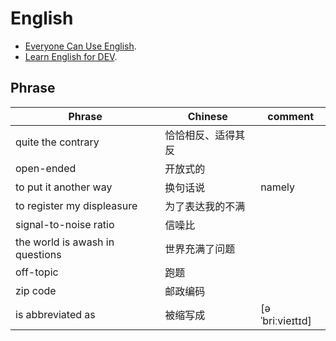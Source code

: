 # English

- [Everyone Can Use English](https://github.com/xiaolai/everyone-can-use-english).
- [Learn English for DEV](https://learn-english.dev/).

## Phrase

| Phrase | Chinese | comment |
| ------ | ------ | ------ |
| quite the contrary | 恰恰相反、适得其反 |
| open-ended | 开放式的 |
| to put it another way | 换句话说 | namely |
| to register my displeasure | 为了表达我的不满 |
| signal-to-noise ratio | 信噪比 | |
| the world is awash in questions | 世界充满了问题 |
| off-topic | 跑题 |
| zip code | 邮政编码 |
| is abbreviated as | 被缩写成 | [əˈbriːvieɪtɪd] |
